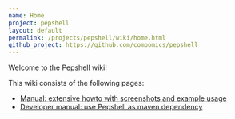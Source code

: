 ```yaml
---
name: Home
project: pepshell
layout: default
permalink: /projects/pepshell/wiki/home.html
github_project: https://github.com/compomics/pepshell
---
```


Welcome to the Pepshell wiki!

This wiki consists of the following pages:

  * [Manual: extensive howto with screenshots and example usage](projects//pepshell/wiki/manual.html)
  * [Developer manual: use Pepshell as maven dependency](projects//pepshell/wiki/developermanual.html)
